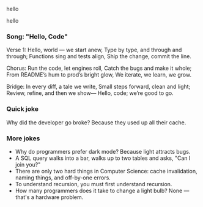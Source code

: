 
hello

hello

### Song: "Hello, Code"

Verse 1:
Hello, world — we start anew,
Type by type, and through and through;
Functions sing and tests align,
Ship the change, commit the line.

Chorus:
Run the code, let engines roll,
Catch the bugs and make it whole;
From README’s hum to prod’s bright glow,
We iterate, we learn, we grow.

Bridge:
In every diff, a tale we write,
Small steps forward, clean and light;
Review, refine, and then we show—
Hello, code; we’re good to go.

### Quick joke

Why did the developer go broke?
Because they used up all their cache.

### More jokes

- Why do programmers prefer dark mode? Because light attracts bugs.
- A SQL query walks into a bar, walks up to two tables and asks, "Can I join you?"
- There are only two hard things in Computer Science: cache invalidation, naming things, and off-by-one errors.
- To understand recursion, you must first understand recursion.
- How many programmers does it take to change a light bulb? None — that's a hardware problem.


